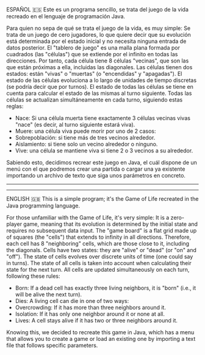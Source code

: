 ESPAÑOL 🇪🇸
Este es un programa sencillo, se trata del juego de la vida recreado en el lenguaje de programación Java.

Para quien no sepa de qué se trata el juego de la vida, es muy simple:
Se trata de un juego de cero jugadores, lo que quiere decir que su evolución está determinada por el estado inicial y no necesita ninguna entrada de datos posterior. El "tablero de juego" es una malla plana formada por cuadrados (las "células") 
que se extiende por el infinito en todas las direcciones. Por tanto, cada célula tiene 8 células "vecinas", que son las que están próximas a ella, incluidas las diagonales. Las células tienen dos estados: están "vivas" o "muertas" (o "encendidas" y "apagadas"). 
El estado de las células evoluciona a lo largo de unidades de tiempo discretas (se podría decir que por turnos). El estado de todas las células se tiene en cuenta para calcular el estado de las mismas al turno siguiente. Todas las células se actualizan simultáneamente 
en cada turno, siguiendo estas reglas:
- Nace: Si una célula muerta tiene exactamente 3 células vecinas vivas "nace" (es decir, al turno siguiente estará viva).
- Muere: una célula viva puede morir por uno de 2 casos:
- Sobrepoblación: si tiene más de tres vecinos alrededor.
- Aislamiento: si tiene solo un vecino alrededor o ninguno.
- Vive: una célula se mantiene viva si tiene 2 o 3 vecinos a su alrededor.

Sabiendo esto, decidimos recrear este juego en Java, el cuál dispone de un menú con el que podremos crear una partida o cargar una ya existente importando un archivo de texto que siga unos parámetros en concreto.

----------------------------------------------------------------------------------------------------------------------------------------------------------------------------------------------------------------------------------------------------------------------------
----------------------------------------------------------------------------------------------------------------------------------------------------------------------------------------------------------------------------------------------------------------------------

ENGLISH 🇬🇧
This is a simple program; it's the Game of Life recreated in the Java programming language.

For those unfamiliar with the Game of Life, it's very simple:
It is a zero-player game, meaning that its evolution is determined by the initial state and requires no subsequent data input. The "game board" is a flat grid made up of squares (the "cells") that extends to infinity in all directions. Therefore, each cell has 
8 "neighboring" cells, which are those close to it, including the diagonals. Cells have two states: they are "alive" or "dead" (or "on" and "off").
The state of cells evolves over discrete units of time (one could say in turns). The state of all cells is taken into account when calculating their state for the next turn. All cells are updated simultaneously
on each turn, following these rules:
- Born: If a dead cell has exactly three living neighbors, it is "born" (i.e., it will be alive the next turn).
- Dies: A living cell can die in one of two ways:
- Overcrowding: If it has more than three neighbors around it.
- Isolation: If it has only one neighbor around it or none at all.
- Lives: A cell stays alive if it has two or three neighbors around it.

Knowing this, we decided to recreate this game in Java, which has a menu that allows you to create a game or load an existing one by importing a text file that follows specific parameters.
